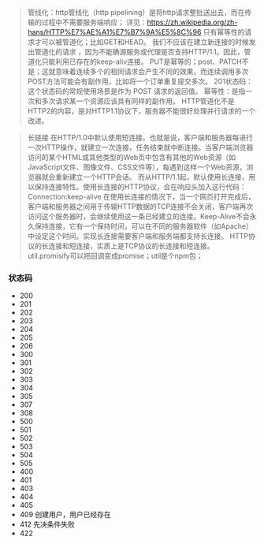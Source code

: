 > 管线化：http管线化（http pipelining）是将http请求整批送出去，而在传输的过程中不需要服务端响应；
详见：https://zh.wikipedia.org/zh-hans/HTTP%E7%AE%A1%E7%B7%9A%E5%8C%96
只有幂等性的请求才可以被管道化；比如GET和HEAD。
我们不应该在建立新连接的时候发出管道化的请求 ，因为不能确源服务或代理是否支持HTTP/1.1。因此，管道化只能利用已存在的keep-aliv连接。
PUT是幂等的；post、PATCH不是；这就意味着连续多个的相同请求会产生不同的效果。而连续调用多次POST方法可能会有副作用，比如将一个订单重复提交多次。
201状态码：这个状态码的常规使用场景是作为 POST 请求的返回值。
幂等性：是指一次和多次请求某一个资源应该具有同样的副作用。
HTTP管道化不是HTTP2的内容，是对HTTP1.1协议下，服务器不能很好处理并行请求的一个改进。

> 长链接
在HTTP/1.0中默认使用短连接。也就是说，客户端和服务器每进行一次HTTP操作，就建立一次连接，任务结束就中断连接。当客户端浏览器访问的某个HTML或其他类型的Web页中包含有其他的Web资源（如JavaScript文件、图像文件、CSS文件等），每遇到这样一个Web资源，浏览器就会重新建立一个HTTP会话。
而从HTTP/1.1起，默认使用长连接，用以保持连接特性。使用长连接的HTTP协议，会在响应头加入这行代码：
Connection:keep-alive
在使用长连接的情况下，当一个网页打开完成后，客户端和服务器之间用于传输HTTP数据的TCP连接不会关闭，客户端再次访问这个服务器时，会继续使用这一条已经建立的连接。Keep-Alive不会永久保持连接，它有一个保持时间，可以在不同的服务器软件（如Apache）中设定这个时间。实现长连接需要客户端和服务端都支持长连接。
HTTP协议的长连接和短连接，实质上是TCP协议的长连接和短连接。
> util.promisify可以把回调变成promise；util是个npm包；
### 状态码
- 200
- 201
- 202
- 203
- 204
- 205
- 206
- 300
- 301
- 302
- 303
- 304
- 305
- 307
- 308
- 500
- 501
- 502
- 503
- 504
- 505
- 400
- 401
- 403
- 404
- 405
- 409 创建用户，用户已经存在
- 412 先决条件失败
- 422

